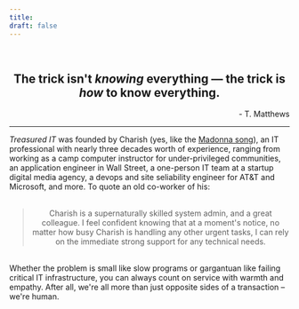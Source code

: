 ```yaml
---
title:
draft: false
---
```


<br />
<div align="center"><h2>The trick isn't <i>knowing</i> everything &#8212; the trick is <i>how</i> to know everything.</h2></div>
<div align="right">- T. Matthews</div>
<hr />
<i>Treasured IT</i> was founded by Charish (yes, like the <a href="https://www.youtube.com/watch?v=8q2WS6ahCnY" target="_blank">Madonna song</a>), an IT professional with nearly three decades worth of experience, ranging from working as a camp computer instructor for under-privileged communities, an application engineer in Wall Street, a one-person IT team at a startup digital media agency, a devops and site seliability engineer for AT&T and Microsoft, and more. To quote an old co-worker of his:
<br />
<br />
<div align="center">

> <div align='center'>Charish is a supernaturally skilled system admin, and a great colleague. I feel confident knowing that at a moment's notice, no matter how busy Charish is handling any other urgent tasks, I can rely on the immediate strong support for any technical needs.</div>

</div>
<br />
Whether the problem is small like slow programs or gargantuan like failing critical IT infrastructure, you can always count on service with warmth and empathy. After all, we're all more than just opposite sides of a transaction &#8211; we're human.
<!-- <br />
<br />
<div style="font-size: 20pt; font-weight: bold" id="faq">Frequently Asked Questions</sup></div>
term
: definition -->